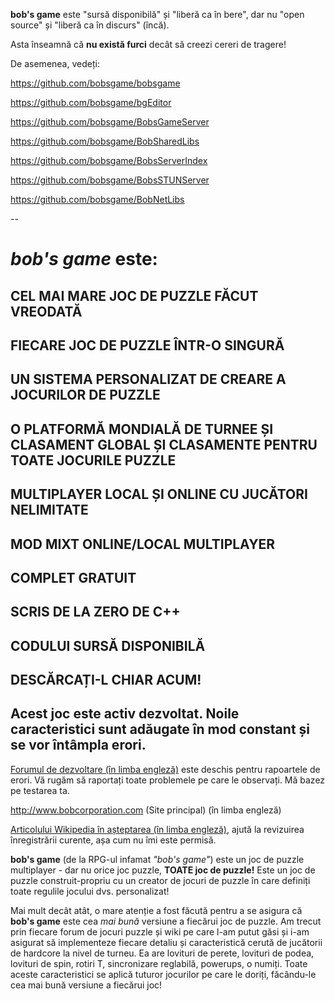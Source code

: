 **bob's game** este "sursă disponibilă" și "liberă ca în bere", dar nu "open source" și "liberă ca în discurs" (încă).

Asta înseamnă că **nu există furci** decât să creezi cereri de tragere!

De asemenea, vedeți:

https://github.com/bobsgame/bobsgame

https://github.com/bobsgame/bgEditor

https://github.com/bobsgame/BobsGameServer

https://github.com/bobsgame/BobSharedLibs

https://github.com/bobsgame/BobsServerIndex

https://github.com/bobsgame/BobsSTUNServer

https://github.com/bobsgame/BobNetLibs

--


# *bob's game* este:

## CEL MAI MARE JOC DE PUZZLE FĂCUT VREODATĂ

## FIECARE JOC DE PUZZLE ÎNTR-O SINGURĂ

## UN SISTEMA PERSONALIZAT DE CREARE A JOCURILOR DE PUZZLE

## O PLATFORMĂ MONDIALĂ DE TURNEE ȘI CLASAMENT GLOBAL ȘI CLASAMENTE PENTRU TOATE JOCURILE PUZZLE

## MULTIPLAYER LOCAL ȘI ONLINE CU JUCĂTORI NELIMITATE

## MOD MIXT ONLINE/LOCAL MULTIPLAYER

## COMPLET GRATUIT

## SCRIS DE LA ZERO DE C++

## CODULUI SURSĂ DISPONIBILĂ

## DESCĂRCAȚI-L CHIAR ACUM!

## Acest joc este activ dezvoltat. Noile caracteristici sunt adăugate în mod constant și se vor întâmpla erori.

[Forumul de dezvoltare (în limba engleză)](http://bobsgame.com/forum) este deschis pentru rapoartele de erori. Vă rugăm să raportați toate problemele pe care le observați. Mă bazez pe testarea ta.

http://www.bobcorporation.com (Site principal) (în limba engleză)

[Articolului Wikipedia în așteptarea (în limba engleză)](https://en.wikipedia.org/w/index.php?title=Bob%27s_Game&oldid=713042467), ajută la revizuirea înregistrării curente, așa cum nu îmi este permisă.

**bob's game** (de la RPG-ul infamat *"bob's game"*) este un joc de puzzle multiplayer - dar nu orice joc puzzle, **TOATE joc de puzzle!** Este un joc de puzzle construit-propriu cu un creator de jocuri de puzzle în care definiți toate regulile jocului dvs. personalizat!

Mai mult decât atât, o mare atenție a fost făcută pentru a se asigura că **bob's game** este cea *mai bună* versiune a fiecărui joc de puzzle. Am trecut prin fiecare forum de jocuri puzzle și wiki pe care l-am putut găsi și i-am asigurat să implementeze fiecare detaliu și caracteristică cerută de jucătorii de hardcore la nivel de turneu. Ea are lovituri de perete, lovituri de podea, lovituri de spin, rotiri T, sincronizare reglabilă, powerups, o numiți. Toate aceste caracteristici se aplică tuturor jocurilor pe care le doriți, făcându-le cea mai bună versiune a fiecărui joc!
